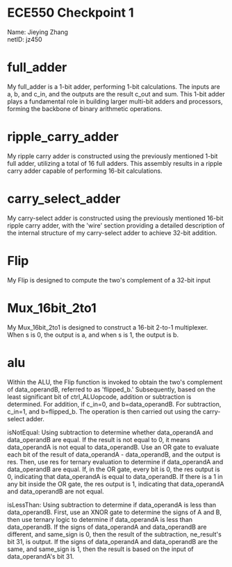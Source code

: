 # ECE550 Checkpoint 1 
Name: Jieying Zhang  
netID: jz450  

# full_adder  
My full_adder is a 1-bit adder, performing 1-bit calculations. The inputs are a, b, and c_in, and the outputs are the result c_out and sum. This 1-bit adder plays a fundamental role in building larger multi-bit adders and processors, forming the backbone of binary arithmetic operations.

# ripple_carry_adder  
My ripple carry adder is constructed using the previously mentioned 1-bit full adder, utilizing a total of 16 full adders. This assembly results in a ripple carry adder capable of performing 16-bit calculations.

# carry_select_adder  
My carry-select adder is constructed using the previously mentioned 16-bit ripple carry adder, with the 'wire' section providing a detailed description of the internal structure of my carry-select adder to achieve 32-bit addition.  

# Flip  
My Flip is designed to compute the two's complement of a 32-bit input  

# Mux_16bit_2to1  
My Mux_16bit_2to1 is designed to construct a 16-bit 2-to-1 multiplexer. When s is 0, the output is a, and when s is 1, the output is b.

# alu  
Within the ALU, the Flip function is invoked to obtain the two's complement of data_operandB, referred to as 'flipped_b.'   Subsequently, based on the least significant bit of ctrl_ALUopcode, addition or subtraction is determined.   For addition, if c_in=0, and b=data_operandB.   For subtraction, c_in=1, and b=flipped_b.   The operation is then carried out using the carry-select adder.


isNotEqual: Using subtraction to determine whether data_operandA and data_operandB are equal. If the result is not equal to 0, it means data_operandA is not equal to data_operandB. Use an OR gate to evaluate each bit of the result of data_operandA - data_operandB, and the output is res. Then, use res for ternary evaluation to determine if data_operandA and data_operandB are equal. If, in the OR gate, every bit is 0, the res output is 0, indicating that data_operandA is equal to data_operandB. If there is a 1 in any bit inside the OR gate, the res output is 1, indicating that data_operandA and data_operandB are not equal.

isLessThan: Using subtraction to determine if data_operandA is less than data_operandB. First, use an XNOR gate to determine the signs of A and B, then use ternary logic to determine if data_operandA is less than data_operandB. If the signs of data_operandA and data_operandB are different, and same_sign is 0, then the result of the subtraction, ne_result's bit 31, is output. If the signs of data_operandA and data_operandB are the same, and same_sign is 1, then the result is based on the input of data_operandA's bit 31.
